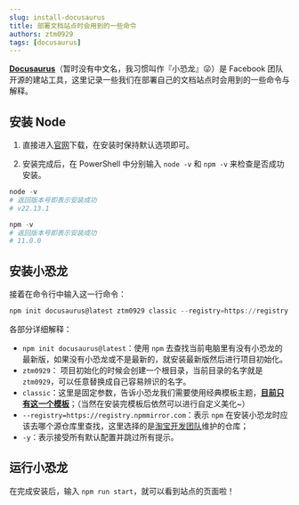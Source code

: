 ```yaml
---
slug: install-docusaurus
title: 部署文档站点时会用到的一些命令
authors: ztm0929  
tags: [docusaurus]
---
```


[**Docusaurus**](https://docusaurus.io/zh-CN/)（暂时没有中文名，我习惯叫作『小恐龙』😜）是 Facebook 团队开源的建站工具，这里记录一些我们在部署自己的文档站点时会用到的一些命令与解释。

<!-- truncate -->

## 安装 Node

1. 直接进入[官网](https://nodejs.org/zh-cn/)下载，在安装时保持默认选项即可。

2. 安装完成后，在 PowerShell 中分别输入 `node -v` 和 `npm -v` 来检查是否成功安装。

```powershell
node -v
# 返回版本号即表示安装成功
# v22.13.1

npm -v
# 返回版本号即表示安装成功
# 11.0.0
```

## 安装小恐龙

接着在命令行中输入这一行命令：

```powershell
npm init docusaurus@latest ztm0929 classic --registry=https://registry.npmmirror.com -y
```

各部分详细解释：

- `npm init docusaurus@latest`：使用 `npm` 去查找当前电脑里有没有小恐龙的最新版，如果没有小恐龙或不是最新的，就安装最新版然后进行项目初始化。
- `ztm0929`： 项目初始化的时候会创建一个根目录，当前目录的名字就是 `ztm0929`，可以任意替换成自己容易辨识的名字。
- `classic`：这里是固定参数，告诉小恐龙我们需要使用经典模板主题，[**目前只有这一个模板**](https://docusaurus.io/zh-CN/docs/api/themes)；（当然在安装完模板后依然可以进行自定义美化~）
- `--registry=https://registry.npmmirror.com`：表示 `npm` 在安装小恐龙时应该去哪个源仓库里查找，这里选择的是[淘宝开发团队](https://developer.aliyun.com/mirror/NPM)维护的仓库；
- `-y`：表示接受所有默认配置并跳过所有提示。

## 运行小恐龙

在完成安装后，输入 `npm run start`，就可以看到站点的页面啦！
